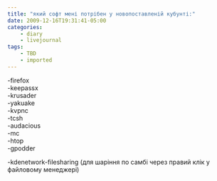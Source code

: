 ```yaml
---
title: "який софт мені потрібен у новопоставленій кубунті:"
date: 2009-12-16T19:31:41-05:00
categories:
    - diary
    - livejournal
tags:
    - TBD
    - imported
---
```


-firefox  
-keepassx  
-krusader  
-yakuake  
-kvpnc  
-tcsh  
-audacious  
-mc  
-htop  
-gpodder  
  
-kdenetwork-filesharing (для шаріння по самбі через правий клік у файловому менеджері)